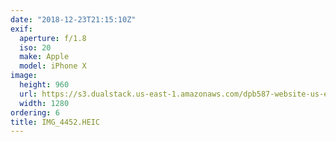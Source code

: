 ```yaml
---
date: "2018-12-23T21:15:10Z"
exif:
  aperture: f/1.8
  iso: 20
  make: Apple
  model: iPhone X
image:
  height: 960
  url: https://s3.dualstack.us-east-1.amazonaws.com/dpb587-website-us-east-1/asset/gallery/2018-colorado-winter-trip/b8b176dd-e448-c217-25ed-6e198b05544b~1280.jpg
  width: 1280
ordering: 6
title: IMG_4452.HEIC
---
```

